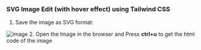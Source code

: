 ### SVG Image Edit (with hover effect) using Tailwind CSS
1.  Save the image as SVG format:

   ![image](https://github.com/user-attachments/assets/d4720a5f-4a1f-4164-894a-72c3de91f225)
2.  Open the Image in the browser and Press **ctrl+u** to get the html code of the image
